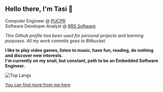 ## Hello there, I'm Tasi 👋

Computer Engineer @ [PUCPR](https://www.pucpr.br/)<br>
Software Developer Analyst @ [RRS Software](https://www.linkedin.com/company/rrs-software-ltda-/)

*This Github profile has been used for personal projects and learning purposes. All my work commits goes to Bitbucket.*

**I like to play video games, listen to music, have fun, reading, do nothing and discover new interests.** <br>
**I'm currently on my snail, but constant, path to be an Embedded Software Engineer.** <br>

![Top Langs](https://github-readme-stats.vercel.app/api/top-langs/?username=tasipasin)

[You can find more from me here](https://steamcommunity.com/id/tasigp/)

<!--
**tasipasin/tasipasin** is a ✨ _special_ ✨ repository because its `README.md` (this file) appears on your GitHub profile.

Here are some ideas to get you started:

- 🔭 I’m currently working on ...
- 🌱 I’m currently learning ...
- 👯 I’m looking to collaborate on ...
- 🤔 I’m looking for help with ...
- 💬 Ask me about ...
- 📫 How to reach me: ...
- 😄 Pronouns: ...
- ⚡ Fun fact: ...
-->

